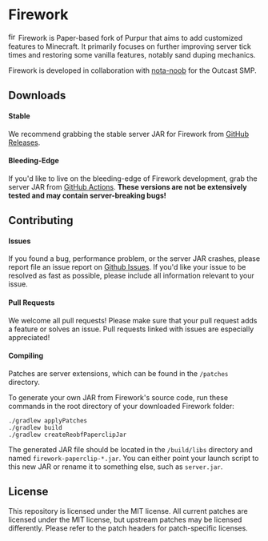 # Firework

<img src="https://static.wikia.nocookie.net/minecraft_gamepedia/images/f/fd/Firework_Rocket_JE2_BE2.png" alt="firework_rocket" width="16"/> Firework is Paper-based fork of Purpur that aims to add customized features to Minecraft. It primarily focuses on further improving server tick times and restoring some vanilla features, notably sand duping mechanics.

Firework is developed in collaboration with [nota-noob](https://github.com/nota-noob) for the Outcast SMP.

## Downloads
#### Stable
We recommend grabbing the stable server JAR for Firework from [GitHub Releases](https://github.com/squishycat92/Firework/releases).
#### Bleeding-Edge
If you'd like to live on the bleeding-edge of Firework development, grab the server JAR from [GitHub Actions](https://github.com/squishycat92/Firework/actions). **These versions are not be extensively tested and may contain server-breaking bugs!**

## Contributing
#### Issues
If you found a bug, performance problem, or the server JAR crashes, please report file an issue report on [Github Issues](https://github.com/squishycat92/Firework/issues). If you'd like your issue to be resolved as fast as possible, please include all information relevant to your issue.

#### Pull Requests
We welcome all pull requests! Please make sure that your pull request adds a feature or solves an issue. Pull requests linked with issues are especially appreciated!

#### Compiling
Patches are server extensions, which can be found in the `/patches` directory.

To generate your own JAR from Firework's source code, run these commands in the root directory of your downloaded Firework folder:
```
./gradlew applyPatches
./gradlew build
./gradlew createReobfPaperclipJar
```
The generated JAR file should be located in the `/build/libs` directory and named `firework-paperclip-*.jar`. You can either point your launch script to this new JAR or rename it to something else, such as `server.jar`.

## License
This repository is licensed under the MIT license. All current patches are licensed under the MIT license, but upstream patches may be licensed differently. Please refer to the patch headers for patch-specific licenses.